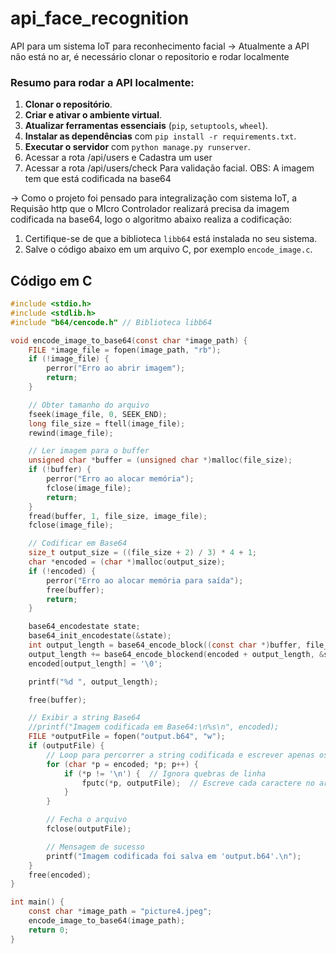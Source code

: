 
# api_face_recognition

API para um sistema IoT para reconhecimento facial
-> Atualmente a API não está no ar, é necessário clonar o repositorio e rodar localmente

### Resumo para rodar a API localmente:

1. **Clonar o repositório**.
2. **Criar e ativar o ambiente virtual**.
3. **Atualizar ferramentas essenciais** (`pip`, `setuptools`, `wheel`).
4. **Instalar as dependências** com `pip install -r requirements.txt`.
5. **Executar o servidor** com `python manage.py runserver`.
6. Acessar a rota /api/users e Cadastra um user
7. Acessar a rota /api/users/check Para validação facial. OBS: A imagem tem que está codificada na base64

-> Como o projeto foi pensado para integralização com sistema IoT, a Requisão http que o MIcro Controlador realizará precisa da imagem codificada na base64, logo o algoritmo abaixo realiza a codificação:

1. Certifique-se de que a biblioteca `libb64` está instalada no seu sistema.
2. Salve o código abaixo em um arquivo C, por exemplo `encode_image.c`.

## Código em C

```c
#include <stdio.h>
#include <stdlib.h>
#include "b64/cencode.h" // Biblioteca libb64

void encode_image_to_base64(const char *image_path) {
    FILE *image_file = fopen(image_path, "rb");
    if (!image_file) {
        perror("Erro ao abrir imagem");
        return;
    }

    // Obter tamanho do arquivo
    fseek(image_file, 0, SEEK_END);
    long file_size = ftell(image_file);
    rewind(image_file);

    // Ler imagem para o buffer
    unsigned char *buffer = (unsigned char *)malloc(file_size);
    if (!buffer) {
        perror("Erro ao alocar memória");
        fclose(image_file);
        return;
    }
    fread(buffer, 1, file_size, image_file);
    fclose(image_file);

    // Codificar em Base64
    size_t output_size = ((file_size + 2) / 3) * 4 + 1;
    char *encoded = (char *)malloc(output_size);
    if (!encoded) {
        perror("Erro ao alocar memória para saída");
        free(buffer);
        return;
    }

    base64_encodestate state;
    base64_init_encodestate(&state);
    int output_length = base64_encode_block((const char *)buffer, file_size, encoded, &state);
    output_length += base64_encode_blockend(encoded + output_length, &state);
    encoded[output_length] = '\0';

    printf("%d ", output_length);

    free(buffer);

    // Exibir a string Base64
    //printf("Imagem codificada em Base64:\n%s\n", encoded);
    FILE *outputFile = fopen("output.b64", "w");
    if (outputFile) {
        // Loop para percorrer a string codificada e escrever apenas os caracteres que não são quebras de linha
        for (char *p = encoded; *p; p++) {
            if (*p != '\n') {  // Ignora quebras de linha
                fputc(*p, outputFile);  // Escreve cada caractere no arquivo
            }
        }

        // Fecha o arquivo
        fclose(outputFile);

        // Mensagem de sucesso
        printf("Imagem codificada foi salva em 'output.b64'.\n");
    }
    free(encoded);
}

int main() {
    const char *image_path = "picture4.jpeg";
    encode_image_to_base64(image_path);
    return 0;
}
```
